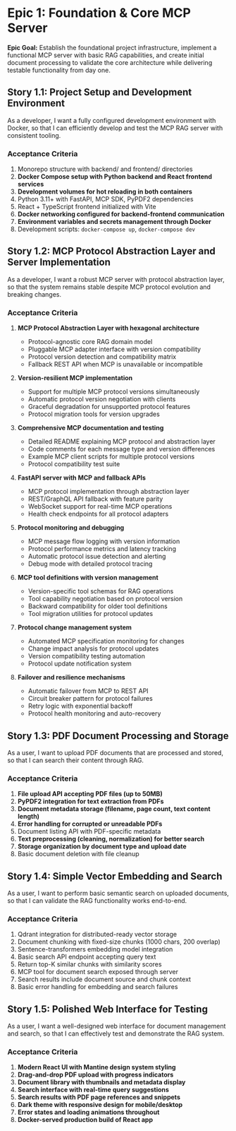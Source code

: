 # Epic 1: Foundation & Core MCP Server

**Epic Goal:** Establish the foundational project infrastructure, implement a functional MCP server with basic RAG capabilities, and create initial document processing to validate the core architecture while delivering testable functionality from day one.

## Story 1.1: Project Setup and Development Environment
As a developer,
I want a fully configured development environment with Docker,
so that I can efficiently develop and test the MCP RAG server with consistent tooling.

### Acceptance Criteria
1. Monorepo structure with backend/ and frontend/ directories
2. **Docker Compose setup with Python backend and React frontend services**
3. **Development volumes for hot reloading in both containers**
4. Python 3.11+ with FastAPI, MCP SDK, PyPDF2 dependencies
5. React + TypeScript frontend initialized with Vite
6. **Docker networking configured for backend-frontend communication**
7. **Environment variables and secrets management through Docker**
8. Development scripts: `docker-compose up`, `docker-compose dev`

## Story 1.2: MCP Protocol Abstraction Layer and Server Implementation
As a developer,
I want a robust MCP server with protocol abstraction layer,
so that the system remains stable despite MCP protocol evolution and breaking changes.

### Acceptance Criteria
1. **MCP Protocol Abstraction Layer with hexagonal architecture**
   - Protocol-agnostic core RAG domain model
   - Pluggable MCP adapter interface with version compatibility
   - Protocol version detection and compatibility matrix
   - Fallback REST API when MCP is unavailable or incompatible

2. **Version-resilient MCP implementation**
   - Support for multiple MCP protocol versions simultaneously
   - Automatic protocol version negotiation with clients
   - Graceful degradation for unsupported protocol features
   - Protocol migration tools for version upgrades

3. **Comprehensive MCP documentation and testing**
   - Detailed README explaining MCP protocol and abstraction layer
   - Code comments for each message type and version differences
   - Example MCP client scripts for multiple protocol versions
   - Protocol compatibility test suite

4. **FastAPI server with MCP and fallback APIs**
   - MCP protocol implementation through abstraction layer
   - REST/GraphQL API fallback with feature parity
   - WebSocket support for real-time MCP operations
   - Health check endpoints for all protocol adapters

5. **Protocol monitoring and debugging**
   - MCP message flow logging with version information
   - Protocol performance metrics and latency tracking
   - Automatic protocol issue detection and alerting
   - Debug mode with detailed protocol tracing

6. **MCP tool definitions with version management**
   - Version-specific tool schemas for RAG operations
   - Tool capability negotiation based on protocol version
   - Backward compatibility for older tool definitions
   - Tool migration utilities for protocol updates

7. **Protocol change management system**
   - Automated MCP specification monitoring for changes
   - Change impact analysis for protocol updates
   - Version compatibility testing automation
   - Protocol update notification system

8. **Failover and resilience mechanisms**
   - Automatic failover from MCP to REST API
   - Circuit breaker pattern for protocol failures
   - Retry logic with exponential backoff
   - Protocol health monitoring and auto-recovery

## Story 1.3: PDF Document Processing and Storage
As a user,
I want to upload PDF documents that are processed and stored,
so that I can search their content through RAG.

### Acceptance Criteria
1. **File upload API accepting PDF files (up to 50MB)**
2. **PyPDF2 integration for text extraction from PDFs**
3. **Document metadata storage (filename, page count, text content length)**
4. **Error handling for corrupted or unreadable PDFs**
5. Document listing API with PDF-specific metadata
6. **Text preprocessing (cleaning, normalization) for better search**
7. **Storage organization by document type and upload date**
8. Basic document deletion with file cleanup

## Story 1.4: Simple Vector Embedding and Search
As a user,
I want to perform basic semantic search on uploaded documents,
so that I can validate the RAG functionality works end-to-end.

### Acceptance Criteria
1. Qdrant integration for distributed-ready vector storage
2. Document chunking with fixed-size chunks (1000 chars, 200 overlap)
3. Sentence-transformers embedding model integration
4. Basic search API endpoint accepting query text
5. Return top-K similar chunks with similarity scores
6. MCP tool for document search exposed through server
7. Search results include document source and chunk context
8. Basic error handling for embedding and search failures

## Story 1.5: Polished Web Interface for Testing
As a user,
I want a well-designed web interface for document management and search,
so that I can effectively test and demonstrate the RAG system.

### Acceptance Criteria
1. **Modern React UI with Mantine design system styling**
2. **Drag-and-drop PDF upload with progress indicators**
3. **Document library with thumbnails and metadata display**
4. **Search interface with real-time query suggestions**
5. **Search results with PDF page references and snippets**
6. **Dark theme with responsive design for mobile/desktop**
7. **Error states and loading animations throughout**
8. **Docker-served production build of React app**

